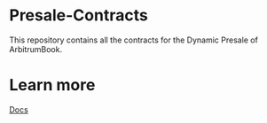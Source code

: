 # Presale-Contracts
This repository contains all the contracts for the Dynamic Presale of ArbitrumBook.


# Learn more
[Docs](https://docs.arbitrumbook.io)
